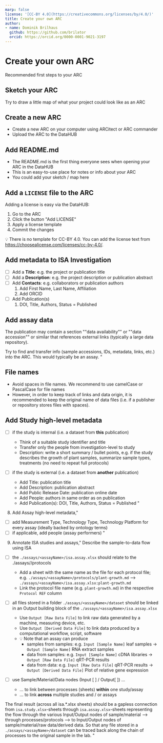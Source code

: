 ```yaml
---
marp: false
license: '[CC-BY 4.0](https://creativecommons.org/licenses/by/4.0/)'
title: Create your own ARC
author:
- name: Dominik Brilhaus
  github: https://github.com/brilator
  orcid: https://orcid.org/0000-0001-9021-3197
---
```



# Create your own ARC

Recommended first steps to your ARC

## Sketch your ARC

Try to draw a little map of what your project could look like as an ARC

## Create a new ARC

- Create a new ARC on your computer using ARCitect or ARC commander
- Upload the ARC to the DataHUB

## Add README.md

- The README.md is the first thing everyone sees when opening your ARC in the DataHUB
- This is an easy-to-use place for notes or info about your ARC
- You could add your sketch / map here

## Add a `LICENSE` file to the ARC

Adding a license is easy via the DataHUB:
  
  1. Go to the ARC
  2. Click the button "Add LICENSE"
  3. Apply a license template
  4. Commit the changes

:bulb: There is no template for CC-BY 4.0. You can add the license text from https://choosealicense.com/licenses/cc-by-4.0/.


## Add metadata to ISA Investigation

- [ ] Add a **Title**: e.g. the project or publication title
- [ ] Add a **Description**: e.g. the project description or  publication abstract
- [ ] Add **Contacts**: e.g. collaborators or publication authors
  1. Add First Name, Last Name, Affiliation
  2. Add ORCID
- [ ] Add Publication(s)
  1. DOI, Title, Authors, Status = Published

## Add assay data

The publication may contain a section ""data availability"" or ""data accession"" or similar that references external links (typically a large data repository).

Try to find and transfer info (sample accessions, IDs, metadata, links, etc.) into the ARC. This would typically be an assay.
"

## File names

- Avoid spaces in file names. We recommend to use camelCase or PascalCase for file names
- However, in order to keep track of links and data origin, it is recommended to keep the original name of data files (i.e. if a publisher or repository stores files with spaces).

## Add Study high-level metadata

- [ ] if the study is internal (i.e. a dataset from **this** publication)
  - Think of a suitable study identifier and title
  - Transfer only the people from investigation-level to study
  - Description: write a short summary / bullet points, e.g. if the study describes the growth of plant samples, summarize sample types, treatments (no need to repeat full protocols)

- [ ] if the study is external (i.e. a dataset from **another** publication)
  - Add Title: publication title
  - Add Description: publication abstract
  - Add Public Release Date: publication online date
  - Add People: authors in same order as on publication
  - Add Publication(s): DOI, Title, Authors, Status = Published
"

8. Add Assay high-level metadata,"
- [ ] add Measurement Type, Technology Type, Technology Platform for every assay (ideally backed by ontology terms)
- [ ] if applicable, add people (assay performers)
"

9. Annotate ISA studies and assays,"
Describe the sample-to-data flow using ISA

- [ ] the `./assays/<assayName>/isa.assay.xlsx` should relate to the ./assays/<assayName>/protocols
  - Add a sheet with the same name as the file for each protocol file; e.g. `./assays/<assayName>/protocols/plant-growth.md` --> `./assays/<assayName>/isa.assay.xlsx:plant-growth.md`
  - Link the protocol file name (e.g. `plant-growth.md`) in the respective `Protocol REF` column

- [ ] all files stored in a folder `./assays/<assayName>/dataset` should be linked in an Output building block of the `./assays/<assayName>/isa.assay.xlsx`
  - Use `Output [Raw Data File]` to link raw data generated by a machine, measuring device, etc.
  - Use `Output [Derived Data File]` to link data produced by a computational workflow, script, software
  - :bulb: Note that an assay can produce
    - samples from samples: e.g. `Input [Sample Name]` leaf samples -> `Output [Sample Name]` RNA extract samples
    - data from samples: e.g. `Input [Sample Name]` cDNA libraries -> `Output [Raw Data File]` qRT-PCR results
    - data from data: e.g. `Input [Raw Data File]` qRT-PCR results -> `Output [Derived Data File]` Plot of relative gene expression

- [ ] use Sample/Material/Data nodes (Input [ ] / Output[ ]) ... 
  - ... to link between processes (sheets) **within** one study/assay
  - ... to link **across** multiple studies and / or assays

The final result (across all isa.*.xlsx sheets) should be a gapless connection from `isa.study.xlsx`-sheets through `isa.assay.xlsx`-sheets representing the flow through the various Input/Output nodes of sample/material --> through processes/protocols --> to Input/Output nodes of sample/material/raw data/derived data.
So that any file stored in a `./assays/<assayName>/dataset` can be traced back along the chain of processes to the original sample in the lab. 
"
